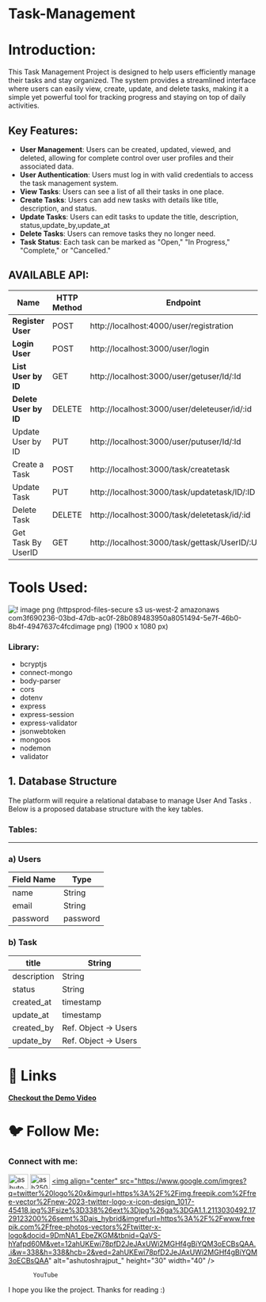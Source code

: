 # Task-Management
# **Introduction:**

This Task Management Project is designed to help users efficiently manage their tasks and stay organized. The system provides a streamlined interface where users can easily view, create, update, and delete tasks, making it a simple yet powerful tool for tracking progress and staying on top of daily activities.

## Key Features:

- **User Management**: Users can be created, updated, viewed, and deleted, allowing for complete control over user profiles and their associated data.
- **User Authentication**: Users must log in with valid credentials to access the task management system.
- **View Tasks**: Users can see a list of all their tasks in one place.
- **Create Tasks**: Users can add new tasks with details like title, description, and status.
- **Update Tasks**: Users can edit tasks to update the title, description, status,update_by,update_at
- **Delete Tasks**: Users can remove tasks they no longer need.
- **Task Status**: Each task can be marked as "Open," "In Progress," "Complete," or "Cancelled."

## **AVAILABLE API:**

| **Name** | **HTTP Method** | **Endpoint** | **Requirements** |
| --- | --- | --- | --- |
| **Register User** | POST | http://localhost:4000/user/registration | Request Body: email`: string, password: string` |
| **Login User** | POST | http://localhost:3000/user/login | Request Body: email`: string, password: string` |
| **List User by ID** | GET | http://localhost:3000/user/getuser/Id/:Id | Request Params: `id:string` |
| **Delete User by ID** | DELETE | http://localhost:3000/user/deleteuser/id/:id | Request Params: `id:string` |
| Update User by ID | PUT | http://localhost:3000/user/putuser/Id/:Id | Request Params: `id:string`                                      Request Body: email`: string, password: string` |
| Create a Task | POST | http://localhost:3000/task/createtask | Request Body: Title`: string, Description: string,`Status:string,Created_By:UserID,Update_By:UserID |
| Update Task | PUT | http://localhost:3000/task/updatetask/ID/:ID | Request Params:  `id:string`                                         Request Body: Title`:string, Description:string,`Status:string,Update_By:UserID |
| Delete Task | DELETE | http://localhost:3000/task/deletetask/id/:id | Request Params:  `id:string`   |
| Get Task By UserID | GET | http://localhost:3000/task/gettask/UserID/:UserID | Request Params:  userid`:string`   |

# **Tools Used:**


![! image png (httpsprod-files-secure s3 us-west-2 amazonaws com3f690236-03bd-47db-ac0f-28b089483950a8051494-5e7f-46b0-8b4f-4947637c4fcdimage png) (1900 x 1080 px)](https://github.com/user-attachments/assets/dc727c11-425d-46e2-8641-a29c6e4793bb)



### **Library:**

- bcryptjs
- connect-mongo
- body-parser
- cors
- dotenv
- express
- express-session
- express-validator
- jsonwebtoken
- mongoos
- nodemon
- validator

## 1. **Database Structure**

The platform will require a relational database to manage User And Tasks . Below is a proposed database structure with the key tables.

### **Tables**:

---

### a) **Users**

| **Field Name** | **Type** |
| --- | --- |
| name | String |
| email | String |
| password | password |

### b) Task

| title | String |
| --- | --- |
| description | String |
| status | String |
| created_at | timestamp |
| update_at | timestamp |
| created_by | Ref. Object → Users |
| update_by | Ref. Object → Users |

# **🔗 Links**

[**Checkout the  Demo Video**](https://www.notion.so/NodeJS-Task-Management-c766d777f45f4ef3a850a8ea07e598ee?pvs=21) 

# **🐦 Follow Me:**
         
 <h3 align="left">Connect with me:</h3>
<p align="left">

<a href="https://linkedin.com/in/ashutosh2506" target="blank"><img align="center" src="https://github.com/user-attachments/assets/9a6080ca-4265-43e5-8652-9454651970a9" alt="ashutosh2506" height="30" width="40" /></a>
<a href="https://www.leetcode.com/ash250604" target="blank"><img align="center" src="https://www.google.com/imgres?q=twitter%20logo%20x&imgurl=https%3A%2F%2Fimg.freepik.com%2Fpremium-vector%2Fnew-twitter-logo-x-2023-twitter-x-logo-official-vector-download_691560-10797.jpg&imgrefurl=https%3A%2F%2Fwww.freepik.com%2Fpremium-vector%2Fnew-twitter-logo-x-2023-twitter-x-logo-official-vector-download_57617765.htm&docid=qXOFhqvskD8WJM&tbnid=c-WN6XUI5o5siM&vet=12ahUKEwi78pfD2JeJAxUWi2MGHf4gBiYQM3oECGYQAA..i&w=626&h=626&hcb=2&ved=2ahUKEwi78pfD2JeJAxUWi2MGHf4gBiYQM3oECGYQAA" alt="ash250604" height="30" width="40" /></a>
<a href="https://auth.geeksforgeeks.org/user/ashutoshrajput_" target="blank"><img align="center" src="https://www.google.com/imgres?q=twitter%20logo%20x&imgurl=https%3A%2F%2Fimg.freepik.com%2Ffree-vector%2Fnew-2023-twitter-logo-x-icon-design_1017-45418.jpg%3Fsize%3D338%26ext%3Djpg%26ga%3DGA1.1.2113030492.1729123200%26semt%3Dais_hybrid&imgrefurl=https%3A%2F%2Fwww.freepik.com%2Ffree-photos-vectors%2Ftwitter-x-logo&docid=9DmNA1_EbeZKGM&tbnid=QaVS-hYafpd60M&vet=12ahUKEwi78pfD2JeJAxUWi2MGHf4gBiYQM3oECBsQAA..i&w=338&h=338&hcb=2&ved=2ahUKEwi78pfD2JeJAxUWi2MGHf4gBiYQM3oECBsQAA" alt="ashutoshrajput_" height="30" width="40" /></a>
</p>


          
           YouTube

I hope you like the project. Thanks for reading :)

        
